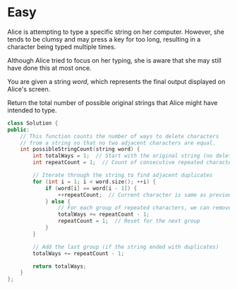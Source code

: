 # Easy

Alice is attempting to type a specific string on her computer. However, she tends to be clumsy and may press a key for too long, resulting in a character being typed multiple times.

Although Alice tried to focus on her typing, she is aware that she may still have done this at most once.

You are given a string $word$, which represents the final output displayed on Alice's screen.

Return the total number of possible original strings that Alice might have intended to type.

```cpp
class Solution {
public:
    // This function counts the number of ways to delete characters
    // from a string so that no two adjacent characters are equal.
    int possibleStringCount(string word) {
        int totalWays = 1;  // Start with the original string (no deletions)
        int repeatCount = 1;  // Count of consecutive repeated characters

        // Iterate through the string to find adjacent duplicates
        for (int i = 1; i < word.size(); ++i) {
            if (word[i] == word[i - 1]) {
                ++repeatCount;  // Current character is same as previous
            } else {
                // For each group of repeated characters, we can remove (group size - 1)
                totalWays += repeatCount - 1;
                repeatCount = 1;  // Reset for the next group
            }
        }

        // Add the last group (if the string ended with duplicates)
        totalWays += repeatCount - 1;

        return totalWays;
    }
};
```
